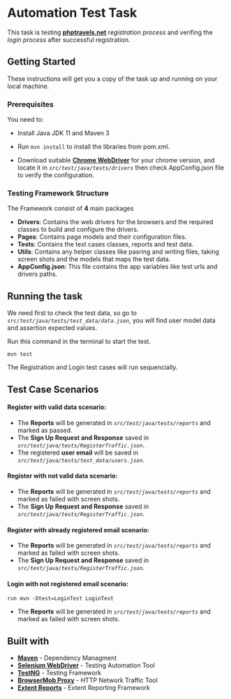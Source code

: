 # Automation Test Task

This task is testing [**phptravels.net**](https://phptravels.net/) *registration process* and verifing the *login process* after successful registration.


## Getting Started

These instructions will get you a copy of the task up and running on your local machine.


### Prerequisites

You need to:

* Install Java JDK 11 and Maven 3

* Run ```mvn install``` to install the libraries from pom.xml.

* Download suitable [**Chrome WebDriver**](https://chromedriver.chromium.org/downloads) for your chrome version, 
and locate it in *`src/test/java/tests/drivers`* then check AppConfig.json file to verify the configuration.


### Testing Framework Structure

The Framework consist of **4** main packages

* **Drivers**: Contains the web drivers for the browsers and the required classes to build and configure the drivers.
* **Pages**:   Contains page models and their configuration files.
* **Tests**:   Contains the test cases classes, reports and test data.
* **Utils**:   Contains any helper classes like pasring and writing files, taking screen shots and the models that maps the test data.
* **AppConfig.json**: This file contains the app variables like test urls and drivers paths.


## Running the task

We need first to check the test data, so go to *`src/test/java/tests/test_data/data.json`*,
you will find user model data and assertion expected values.

Run this command in the terminal to start the test.
```
mvn test
```
The Registration and Login test cases will run sequencially. 

## Test Case Scenarios

#### Register with valid data scenario:
- The **Reports** will be generated in *`src/test/java/tests/reports`* and marked as passed.
- The **Sign Up Request and Response** saved in *`src/test/java/tests/RegisterTraffic.json`*.
- The registered **user email** will be saved in *`src/test/java/tests/test_data/users.json`*.

#### Register with not valid data scenario:
- The **Reports** will be generated in *`src/test/java/tests/reports`* and marked as failed with screen shots.
- The **Sign Up Request and Response** saved in *`src/test/java/tests/RegisterTraffic.json`*.
 
#### Register with already registered email scenario:
- The **Reports** will be generated in *`src/test/java/tests/reports`* and marked as failed with screen shots.
- The **Sign Up Request and Response** saved in *`src/test/java/tests/RegisterTraffic.json`*.

#### Login with not registered email scenario:
```
run mvn -Dtest=LoginTest LoginTest
```
- The **Reports** will be generated in *`src/test/java/tests/reports`* and marked as failed with screen shots.

## Built with

* [**Maven**](https://maven.apache.org/) - Dependency Managment
* [**Selenium WebDriver**](https://www.selenium.dev/) - Testing Automation Tool
* [**TestNG**](https://testng.org/doc/) - Testing Framework
* [**BrowserMob Proxy**](https://github.com/lightbody/browsermob-proxy) - HTTP Network Traffic Tool
* [**Extent Reports**](https://extentreports.com/) - Extent Reporting Framework


